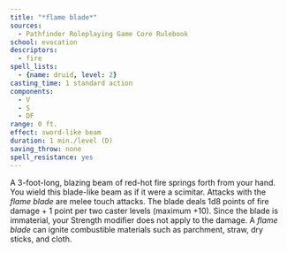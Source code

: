 ```yaml
---
title: "*flame blade*"
sources:
  - Pathfinder Roleplaying Game Core Rulebook
school: evocation
descriptors:
  - fire
spell_lists:
  - {name: druid, level: 2}
casting_time: 1 standard action
components:
  - V
  - S
  - DF
range: 0 ft.
effect: sword-like beam
duration: 1 min./level (D)
saving_throw: none
spell_resistance: yes
---
```


A 3-foot-long, blazing beam of red-hot fire springs forth from your hand. You wield this blade-like beam as if it were a scimitar. Attacks with the *flame blade* are melee touch attacks. The blade deals 1d8 points of fire damage + 1 point per two caster levels (maximum +10). Since the blade is immaterial, your Strength modifier does not apply to the damage. A *flame blade* can ignite combustible materials such as parchment, straw, dry sticks, and cloth.

